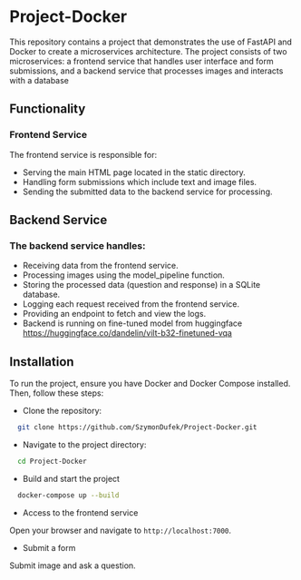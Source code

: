 # Project-Docker


This repository contains a project that demonstrates the use of FastAPI and Docker to create a microservices architecture. The project consists of two microservices: a frontend service that handles user interface and form submissions, and a backend service that processes images and interacts with a database

## Functionality
### Frontend Service
The frontend service is responsible for:

- Serving the main HTML page located in the static directory.
- Handling form submissions which include text and image files.
- Sending the submitted data to the backend service for processing.

## Backend Service
### The backend service handles:

- Receiving data from the frontend service.
- Processing images using the model_pipeline function.
- Storing the processed data (question and response) in a SQLite database.
- Logging each request received from the frontend service.
- Providing an endpoint to fetch and view the logs.
- Backend is running on fine-tuned model from huggingface https://huggingface.co/dandelin/vilt-b32-finetuned-vqa

## Installation

To run the project, ensure you have Docker and Docker Compose installed. Then, follow these steps:

- Clone the repository:

```sh
  git clone https://github.com/SzymonDufek/Project-Docker.git
```

- Navigate to the project directory:

```sh
  cd Project-Docker
```

- Build and start the project

```sh
  docker-compose up --build
```

- Access to the frontend service

Open your browser and navigate to `http://localhost:7000`.

- Submit a form

Submit image and ask a question.

